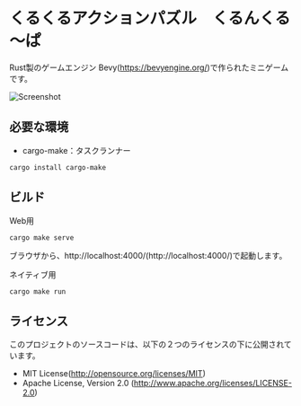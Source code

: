 # くるくるアクションパズル　くるんくる～ぱ

Rust製のゲームエンジン Bevy(https://bevyengine.org/)で作られたミニゲームです。

![Screenshot](http://raseene.asablo.jp/blog/img/2019/06/02/54b00e.jpg)

## 必要な環境

* cargo-make：タスクランナー

```
cargo install cargo-make
```

## ビルド

Web用

```
cargo make serve
```
ブラウザから、http://localhost:4000/(http://localhost:4000/)で起動します。

ネイティブ用

```
cargo make run
```

## ライセンス

このプロジェクトのソースコードは、以下の２つのライセンスの下に公開されています。

* MIT License(http://opensource.org/licenses/MIT)
* Apache License, Version 2.0 (http://www.apache.org/licenses/LICENSE-2.0)

